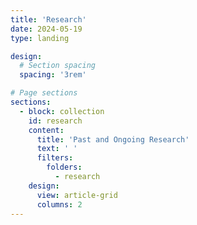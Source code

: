 ```yaml
---
title: 'Research'
date: 2024-05-19
type: landing

design:
  # Section spacing
  spacing: '3rem'

# Page sections
sections:
  - block: collection
    id: research
    content:
      title: 'Past and Ongoing Research'
      text: ' '
      filters:
        folders:
          - research
    design:
      view: article-grid
      columns: 2
---
```


